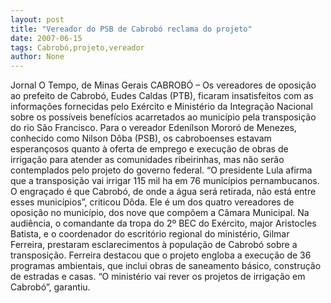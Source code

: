 ```yaml
---
layout: post
title: "Vereador do PSB de Cabrobó reclama do projeto"
date: 2007-06-15
tags: Cabrobó,projeto,vereador
author: None
---
```

Jornal O Tempo, de Minas Gerais
CABROB&Oacute; &ndash; Os vereadores de oposi&ccedil;&atilde;o ao prefeito de Cabrob&oacute;, Eudes Caldas (PTB), ficaram insatisfeitos com as informa&ccedil;&otilde;es fornecidas pelo Ex&eacute;rcito e Minist&eacute;rio da Integra&ccedil;&atilde;o Nacional sobre os poss&iacute;veis benef&iacute;cios acarretados ao munic&iacute;pio pela transposi&ccedil;&atilde;o do rio S&atilde;o Francisco. Para o vereador Eden&iacute;lson Moror&oacute; de Menezes, conhecido como Nilson D&ocirc;ba (PSB), os cabroboenses estavam esperan&ccedil;osos quanto &agrave; oferta de emprego e execu&ccedil;&atilde;o de obras de irriga&ccedil;&atilde;o para atender as comunidades ribeirinhas, mas n&atilde;o ser&atilde;o contemplados pelo projeto do governo federal.
&ldquo;O presidente Lula afirma que a transposi&ccedil;&atilde;o vai irrigar 115 mil ha em 76 munic&iacute;pios pernambucanos. O engra&ccedil;ado &eacute; que Cabrob&oacute;, de onde a &aacute;gua ser&aacute; retirada, n&atilde;o est&aacute; entre esses munic&iacute;pios&rdquo;, criticou D&ocirc;da. Ele &eacute; um dos quatro vereadores de oposi&ccedil;&atilde;o no munic&iacute;pio, dos nove que comp&otilde;em a C&acirc;mara Municipal.
Na audi&ecirc;ncia, o comandante da tropa do 2&ordm; BEC do Ex&eacute;rcito, major Aristocles Batista, e o coordenador do escrit&oacute;rio regional do minist&eacute;rio, Gilmar Ferreira, prestaram esclarecimentos &agrave; popula&ccedil;&atilde;o de Cabrob&oacute; sobre a transposi&ccedil;&atilde;o. Ferreira destacou que o projeto engloba a execu&ccedil;&atilde;o de 36 programas ambientais, que inclui obras de saneamento b&aacute;sico, constru&ccedil;&atilde;o de estradas e casas. &ldquo;O minist&eacute;rio vai rever os projetos de irriga&ccedil;&atilde;o em Cabrob&oacute;&rdquo;, garantiu.
 